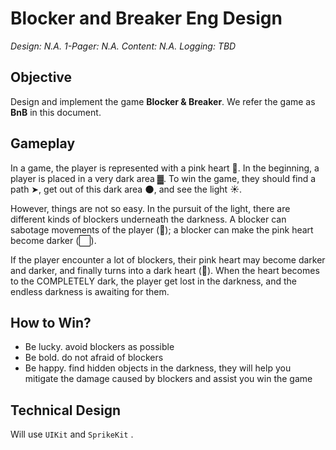 # Blocker and Breaker Eng Design

*Design: N.A.*
*1-Pager: N.A.*
*Content: N.A.*
*Logging: TBD*

## Objective

Design and implement the game **Blocker & Breaker**.  We refer the game as **BnB** in this document.

## Gameplay

In a game, the player is represented with a pink heart 💖. In the beginning, a player is placed in a very dark area ▓. To win the game, they should find a path ➤, get out of this dark area 🌑, and see the light ☀️.

However, things are not so easy. In the pursuit of the light, there are different kinds of blockers underneath the darkness. A blocker can sabotage movements of the player (💖); a blocker can make the pink heart become darker (⬜️). 

If the player encounter a lot of blockers, their pink heart may become darker and darker, and finally turns into a dark heart (🖤). When the heart becomes to the COMPLETELY dark, the player get lost in the darkness, and the endless darkness is awaiting for them.

## How to Win?

- Be lucky. avoid blockers as possible
- Be bold. do not afraid of blockers
- Be happy. find hidden objects in the darkness, they will help you mitigate the damage caused by blockers and assist you win the game

## Technical Design

Will use `UIKit` and `SprikeKit` .	